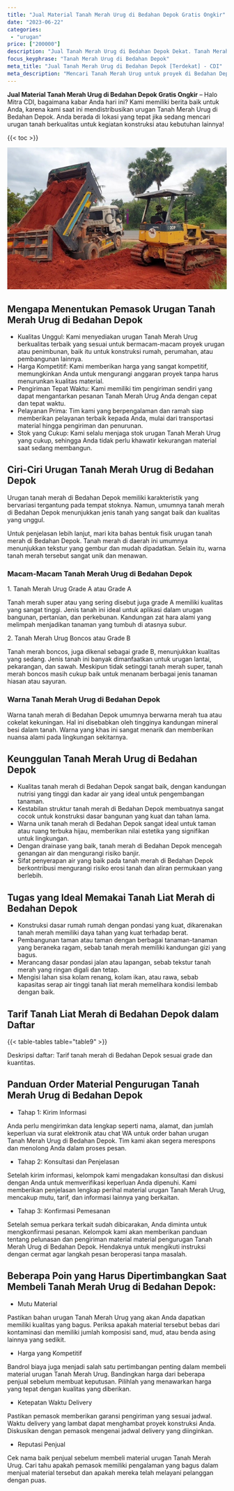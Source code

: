 ```yaml
---
title: "Jual Material Tanah Merah Urug di Bedahan Depok Gratis Ongkir"
date: "2023-06-22"
categories:
 - "urugan"
price: ["200000"]
description: "Jual Tanah Merah Urug di Bedahan Depok Dekat. Tanah Merah Urug ini sering dipakai dalam proyek konstruksi sebagai bahan urugan yang berkualitas dan tepat guna. Hubungi kami untuk informasi lebih lanjut."
focus_keyphrase: "Tanah Merah Urug di Bedahan Depok"
meta_title: "Jual Tanah Merah Urug di Bedahan Depok [Terdekat] - CDI"
meta_description: "Mencari Tanah Merah Urug untuk proyek di Bedahan Depok? Kami menyediakan Tanah Merah Urug berkualitas untuk penimbunan lahan. Raih penawaran terbaik sekarang."
---
```


**Jual Material Tanah Merah Urug di Bedahan Depok Gratis Ongkir** – Halo Mitra CDI, bagaimana kabar Anda hari ini? Kami memiliki berita baik untuk Anda, karena kami saat ini mendistribusikan urugan Tanah Merah Urug di Bedahan Depok. Anda berada di lokasi yang tepat jika sedang mencari urugan tanah berkualitas untuk kegiatan konstruksi atau kebutuhan lainnya!

{{< toc >}}

![Jual Material Tanah Merah Urug di Bedahan Depok Gratis Ongkir](/images/tanah/tanah-urug-30.jpg)

## Mengapa Menentukan Pemasok Urugan Tanah Merah Urug di Bedahan Depok

*   Kualitas Unggul: Kami menyediakan urugan Tanah Merah Urug berkualitas terbaik yang sesuai untuk bermacam-macam proyek urugan atau penimbunan, baik itu untuk konstruksi rumah, perumahan, atau pembangunan lainnya.
*   Harga Kompetitif: Kami memberikan harga yang sangat kompetitif, memungkinkan Anda untuk mengurangi anggaran proyek tanpa harus menurunkan kualitas material.
*   Pengiriman Tepat Waktu: Kami memiliki tim pengiriman sendiri yang dapat mengantarkan pesanan Tanah Merah Urug Anda dengan cepat dan tepat waktu.
*   Pelayanan Prima: Tim kami yang berpengalaman dan ramah siap memberikan pelayanan terbaik kepada Anda, mulai dari transportasi material hingga pengiriman dan penurunan.
*   Stok yang Cukup: Kami selalu menjaga stok urugan Tanah Merah Urug yang cukup, sehingga Anda tidak perlu khawatir kekurangan material saat sedang membangun. 

## Ciri-Ciri Urugan Tanah Merah Urug di Bedahan Depok

Urugan tanah merah di Bedahan Depok memiliki karakteristik yang bervariasi tergantung pada tempat stoknya. Namun, umumnya tanah merah di Bedahan Depok menunjukkan jenis tanah yang sangat baik dan kualitas yang unggul.

Untuk penjelasan lebih lanjut, mari kita bahas bentuk fisik urugan tanah merah di Bedahan Depok. Tanah merah di daerah ini umumnya menunjukkan tekstur yang gembur dan mudah dipadatkan. Selain itu, warna tanah merah tersebut sangat unik dan menawan.

### Macam-Macam Tanah Merah Urug di Bedahan Depok

1\. Tanah Merah Urug Grade A atau Grade A

Tanah merah super atau yang sering disebut juga grade A memiliki kualitas yang sangat tinggi. Jenis tanah ini ideal untuk aplikasi dalam urugan bangunan, pertanian, dan perkebunan. Kandungan zat hara alami yang melimpah menjadikan tanaman yang tumbuh di atasnya subur.

2\. Tanah Merah Urug Boncos atau Grade B

Tanah merah boncos, juga dikenal sebagai grade B, menunjukkan kualitas yang sedang. Jenis tanah ini banyak dimanfaatkan untuk urugan lantai, pekarangan, dan sawah. Meskipun tidak setinggi tanah merah super, tanah merah boncos masih cukup baik untuk menanam berbagai jenis tanaman hiasan atau sayuran.

### Warna Tanah Merah Urug di Bedahan Depok

Warna tanah merah di Bedahan Depok umumnya berwarna merah tua atau cokelat kekuningan. Hal ini disebabkan oleh tingginya kandungan mineral besi dalam tanah. Warna yang khas ini sangat menarik dan memberikan nuansa alami pada lingkungan sekitarnya.

## Keunggulan Tanah Merah Urug di Bedahan Depok

*   Kualitas tanah merah di Bedahan Depok sangat baik, dengan kandungan nutrisi yang tinggi dan kadar air yang ideal untuk pengembangan tanaman.
*   Kestabilan struktur tanah merah di Bedahan Depok membuatnya sangat cocok untuk konstruksi dasar bangunan yang kuat dan tahan lama.
*   Warna unik tanah merah di Bedahan Depok sangat ideal untuk taman atau ruang terbuka hijau, memberikan nilai estetika yang signifikan untuk lingkungan.
*   Dengan drainase yang baik, tanah merah di Bedahan Depok mencegah genangan air dan mengurangi risiko banjir.
*   Sifat penyerapan air yang baik pada tanah merah di Bedahan Depok berkontribusi mengurangi risiko erosi tanah dan aliran permukaan yang berlebih.

## Tugas yang Ideal Memakai Tanah Liat Merah di Bedahan Depok

*   Konstruksi dasar rumah rumah dengan pondasi yang kuat, dikarenakan tanah merah memiliki daya tahan yang kuat terhadap berat.
*   Pembangunan taman atau taman dengan berbagai tanaman-tanaman yang beraneka ragam, sebab tanah merah memiliki kandungan gizi yang bagus.
*   Merancang dasar pondasi jalan atau lapangan, sebab tekstur tanah merah yang ringan digali dan tetap.
*   Mengisi lahan sisa kolam renang, kolam ikan, atau rawa, sebab kapasitas serap air tinggi tanah liat merah memelihara kondisi lembab dengan baik.

## Tarif Tanah Liat Merah di Bedahan Depok dalam Daftar

{{< table-tables table="table9" >}}

Deskripsi daftar: Tarif tanah merah di Bedahan Depok sesuai grade dan kuantitas.

## Panduan Order Material Pengurugan Tanah Merah Urug di Bedahan Depok

*   Tahap 1: Kirim Informasi

Anda perlu mengirimkan data lengkap seperti nama, alamat, dan jumlah keperluan via surat elektronik atau chat WA untuk order bahan urugan Tanah Merah Urug di Bedahan Depok. Tim kami akan segera merespons dan menolong Anda dalam proses pesan.
*   Tahap 2: Konsultasi dan Penjelasan

Setelah kirim informasi, kelompok kami mengadakan konsultasi dan diskusi dengan Anda untuk memverifikasi keperluan Anda dipenuhi. Kami memberikan penjelasan lengkap perihal material urugan Tanah Merah Urug, mencakup mutu, tarif, dan informasi lainnya yang berkaitan.
*   Tahap 3: Konfirmasi Pemesanan

Setelah semua perkara terkait sudah dibicarakan, Anda diminta untuk mengkonfirmasi pesanan. Kelompok kami akan memberikan panduan tentang pelunasan dan pengiriman material material pengurugan Tanah Merah Urug di Bedahan Depok. Hendaknya untuk mengikuti instruksi dengan cermat agar langkah pesan beroperasi tanpa masalah.

## Beberapa Poin yang Harus Dipertimbangkan Saat Membeli Tanah Merah Urug di Bedahan Depok:

*   Mutu Material

Pastikan bahan urugan Tanah Merah Urug yang akan Anda dapatkan memiliki kualitas yang bagus. Periksa apakah material tersebut bebas dari kontaminasi dan memiliki jumlah komposisi sand, mud, atau benda asing lainnya yang sedikit.
*   Harga yang Kompetitif

Bandrol biaya juga menjadi salah satu pertimbangan penting dalam membeli material urugan Tanah Merah Urug. Bandingkan harga dari beberapa penjual sebelum membuat keputusan. Pilihlah yang menawarkan harga yang tepat dengan kualitas yang diberikan.
*   Ketepatan Waktu Delivery

Pastikan pemasok memberikan garansi pengiriman yang sesuai jadwal. Waktu delivery yang lambat dapat menghambat proyek konstruksi Anda. Diskusikan dengan pemasok mengenai jadwal delivery yang diinginkan.
*   Reputasi Penjual

Cek nama baik penjual sebelum membeli material urugan Tanah Merah Urug. Cari tahu apakah pemasok memiliki pengalaman yang bagus dalam menjual material tersebut dan apakah mereka telah melayani pelanggan dengan puas.